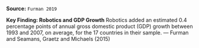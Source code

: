 **Source:** `Furman 2019`

**Key Finding: Robotics and GDP Growth**
Robotics added an estimated 0.4 percentage points of annual gross domestic product (GDP) growth between 1993 and 2007, on average, for the 17 countries in their sample. — Furman and Seamans, Graetz and Michaels (2015)
